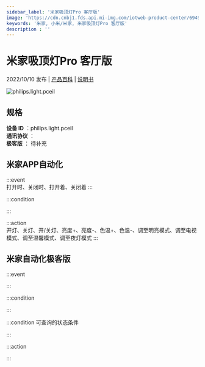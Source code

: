 ```yaml
---
sidebar_label: '米家吸顶灯Pro 客厅版'
image: 'https://cdn.cnbj1.fds.api.mi-img.com/iotweb-product-center/69499e32b4bf172564800d9e84bdb748_1658120955857.png?GalaxyAccessKeyId=AKVGLQWBOVIRQ3XLEW&Expires=9223372036854775807&Signature=Yq8F6kfCv5svJ8/CUfL9V1c6x5A='
keywords: '米家, 小米/米家, 米家吸顶灯Pro 客厅版'
description : ''
---
```

# 米家吸顶灯Pro 客厅版

2022/10/10 发布 | [产品百科](https://home.mi.com/webapp/content/baike/product/index.html?model=philips.light.pceil/) | [说明书](https://home.mi.com/views/introduction.html?model=philips.light.pceil&region=cn)

![philips.light.pceil](https://cdn.cnbj1.fds.api.mi-img.com/iotweb-product-center/69499e32b4bf172564800d9e84bdb748_1658120955857.png?GalaxyAccessKeyId=AKVGLQWBOVIRQ3XLEW&Expires=9223372036854775807&Signature=Yq8F6kfCv5svJ8/CUfL9V1c6x5A=)

## 规格  
> 
**设备 ID** ：philips.light.pceil  
**通讯协议** ：  
**极客版**  ： 待补充 


## 米家APP自动化  

:::event  
打开时、关闭时、打开着、关闭着
:::

:::condition  

:::

:::action   
开灯、关灯、开/关灯、亮度+、亮度-、色温+、色温-、调至明亮模式、调至电视模式、调至温馨模式、调至夜灯模式
:::

## 米家自动化极客版  

:::event  

:::

:::condition  

:::

:::condition 可查询的状态条件  

:::

:::action  

:::

        
